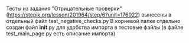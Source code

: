 Тесты из задания "Отрицательные проверки" (https://stepik.org/lesson/201964/step/6?unit=176022) вынесены в отдельный файл test_negative_checks.py
В корневой папке отдельно создан файл __init__.py для удобства импорта в тестовые файлы (в файле test_main_page.py есть описание импорта)
